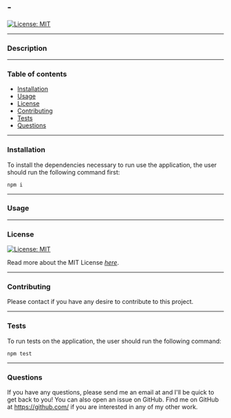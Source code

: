 # 
##  - 

[![License: MIT](https://img.shields.io/badge/License-MIT-yellow.svg)](https://opensource.org/licenses/MIT)

---
### Description


---
### Table of contents
* [Installation](#installation)
* [Usage](#usage)
* [License](#license)
* [Contributing](#contributing)
* [Tests](#tests)
* [Questions](#questions)
---
### Installation
To install the dependencies necessary to run use the application, the user should run the following command first:

`npm i`

---
### Usage


---
### License

[![License: MIT](https://img.shields.io/badge/License-MIT-yellow.svg)](https://opensource.org/licenses/MIT)

Read more about the MIT License *[here](https://opensource.org/licenses/MIT)*.

---
### Contributing
Please contact  if you have any desire to contribute to this project.



---
### Tests
To run tests on the application, the user should run the following command:

`npm test`

---
### Questions
If you have any questions, please send me an email at  and I'll be quick to get back to you! You can also open an issue on GitHub. Find me on GitHub at https://github.com/ if you are interested in any of my other work.

